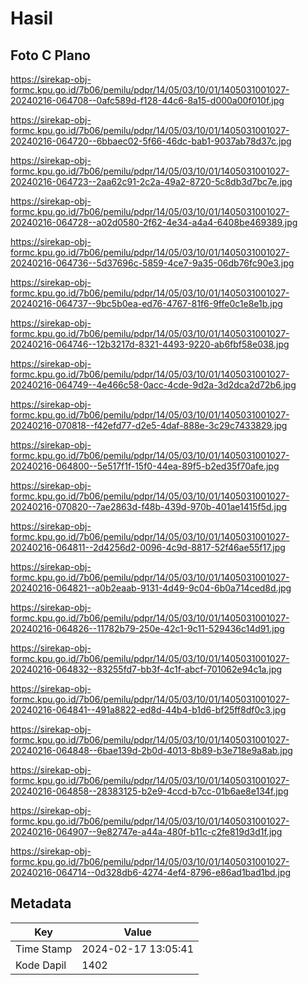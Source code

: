 # Hasil

## Foto C Plano

https://sirekap-obj-formc.kpu.go.id/7b06/pemilu/pdpr/14/05/03/10/01/1405031001027-20240216-064708--0afc589d-f128-44c6-8a15-d000a00f010f.jpg

https://sirekap-obj-formc.kpu.go.id/7b06/pemilu/pdpr/14/05/03/10/01/1405031001027-20240216-064720--6bbaec02-5f66-46dc-bab1-9037ab78d37c.jpg

https://sirekap-obj-formc.kpu.go.id/7b06/pemilu/pdpr/14/05/03/10/01/1405031001027-20240216-064723--2aa62c91-2c2a-49a2-8720-5c8db3d7bc7e.jpg

https://sirekap-obj-formc.kpu.go.id/7b06/pemilu/pdpr/14/05/03/10/01/1405031001027-20240216-064728--a02d0580-2f62-4e34-a4a4-6408be469389.jpg

https://sirekap-obj-formc.kpu.go.id/7b06/pemilu/pdpr/14/05/03/10/01/1405031001027-20240216-064736--5d37696c-5859-4ce7-9a35-06db76fc90e3.jpg

https://sirekap-obj-formc.kpu.go.id/7b06/pemilu/pdpr/14/05/03/10/01/1405031001027-20240216-064737--9bc5b0ea-ed76-4767-81f6-9ffe0c1e8e1b.jpg

https://sirekap-obj-formc.kpu.go.id/7b06/pemilu/pdpr/14/05/03/10/01/1405031001027-20240216-064746--12b3217d-8321-4493-9220-ab6fbf58e038.jpg

https://sirekap-obj-formc.kpu.go.id/7b06/pemilu/pdpr/14/05/03/10/01/1405031001027-20240216-064749--4e466c58-0acc-4cde-9d2a-3d2dca2d72b6.jpg

https://sirekap-obj-formc.kpu.go.id/7b06/pemilu/pdpr/14/05/03/10/01/1405031001027-20240216-070818--f42efd77-d2e5-4daf-888e-3c29c7433829.jpg

https://sirekap-obj-formc.kpu.go.id/7b06/pemilu/pdpr/14/05/03/10/01/1405031001027-20240216-064800--5e517f1f-15f0-44ea-89f5-b2ed35f70afe.jpg

https://sirekap-obj-formc.kpu.go.id/7b06/pemilu/pdpr/14/05/03/10/01/1405031001027-20240216-070820--7ae2863d-f48b-439d-970b-401ae1415f5d.jpg

https://sirekap-obj-formc.kpu.go.id/7b06/pemilu/pdpr/14/05/03/10/01/1405031001027-20240216-064811--2d4256d2-0096-4c9d-8817-52f46ae55f17.jpg

https://sirekap-obj-formc.kpu.go.id/7b06/pemilu/pdpr/14/05/03/10/01/1405031001027-20240216-064821--a0b2eaab-9131-4d49-9c04-6b0a714ced8d.jpg

https://sirekap-obj-formc.kpu.go.id/7b06/pemilu/pdpr/14/05/03/10/01/1405031001027-20240216-064826--11782b79-250e-42c1-9c11-529436c14d91.jpg

https://sirekap-obj-formc.kpu.go.id/7b06/pemilu/pdpr/14/05/03/10/01/1405031001027-20240216-064832--83255fd7-bb3f-4c1f-abcf-701062e94c1a.jpg

https://sirekap-obj-formc.kpu.go.id/7b06/pemilu/pdpr/14/05/03/10/01/1405031001027-20240216-064841--491a8822-ed8d-44b4-b1d6-bf25ff8df0c3.jpg

https://sirekap-obj-formc.kpu.go.id/7b06/pemilu/pdpr/14/05/03/10/01/1405031001027-20240216-064848--6bae139d-2b0d-4013-8b89-b3e718e9a8ab.jpg

https://sirekap-obj-formc.kpu.go.id/7b06/pemilu/pdpr/14/05/03/10/01/1405031001027-20240216-064858--28383125-b2e9-4ccd-b7cc-01b6ae8e134f.jpg

https://sirekap-obj-formc.kpu.go.id/7b06/pemilu/pdpr/14/05/03/10/01/1405031001027-20240216-064907--9e82747e-a44a-480f-b11c-c2fe819d3d1f.jpg

https://sirekap-obj-formc.kpu.go.id/7b06/pemilu/pdpr/14/05/03/10/01/1405031001027-20240216-064714--0d328db6-4274-4ef4-8796-e86ad1bad1bd.jpg


## Metadata

| Key        | Value               |
| ---------- | ------------------- |
| Time Stamp | 2024-02-17 13:05:41 |
| Kode Dapil | 1402                |



